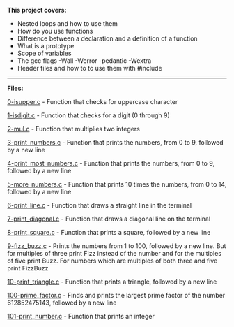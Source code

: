 **This project covers:**
* Nested loops and how to use them
* How do you use functions
* Difference between a declaration and a definition of a function
* What is a prototype
* Scope of variables
* The gcc flags -Wall -Werror -pedantic -Wextra
* Header files and how to to use them with #include
___
**Files:**

[0-isupper.c](/0x03-more_functions_nested_loops/0-isupper.c) - Function that checks for uppercase character

[1-isdigit.c](/0x03-more_functions_nested_loops/1-isdigit.c) - Function that checks for a digit (0 through 9)

[2-mul.c](/0x03-more_functions_nested_loops/2-mul.c) - Function that multiplies two integers

[3-print\_numbers.c](/0x03-more_functions_nested_loops/3-print_numbers.c) - Function that prints the numbers, from 0 to 9, followed by a new line

[4-print\_most\_numbers.c](/0x03-more_functions_nested_loops/4-print_most_numbers.c) - Function that prints the numbers, from 0 to 9, followed by a new line

[5-more\_numbers.c](/0x03-more_functions_nested_loops/5-more_numbers.c) - Function that prints 10 times the numbers, from 0 to 14, followed by a new line

[6-print\_line.c](/0x03-more_functions_nested_loops/6-print_line.c) - Function that draws a straight line in the terminal

[7-print\_diagonal.c](/0x03-more_functions_nested_loops/7-print_diagonal.c) - Function that draws a diagonal line on the terminal

[8-print\_square.c](/0x03-more_functions_nested_loops/8-print_square.c) - Function that prints a square, followed by a new line

[9-fizz\_buzz.c](/0x03-more_functions_nested_loops/9-fizz_buzz.c) - Prints the numbers from 1 to 100, followed by a new line. But for multiples of three print Fizz instead of the number and for the multiples of five print Buzz. For numbers which are multiples of both three and five print FizzBuzz

[10-print\_triangle.c](/0x03-more_functions_nested_loops/10-print_triangle.c) - Function that prints a triangle, followed by a new line

[100-prime_factor.c](/0x03-more_functions_nested_loops/100-prime_factor.c) - Finds and prints the largest prime factor of the number 612852475143, followed by a new line

[101-print_number.c](/0x03-more_functions_nested_loops/101-print_number.c) - Function that prints an integer